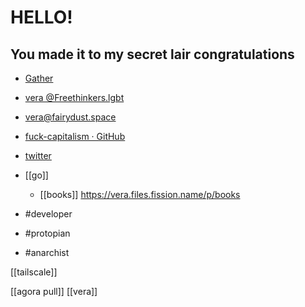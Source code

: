 # HELLO!
## You made it to my secret lair congratulations
-	[Gather](https://gather.town/app/UIn5AAlVh3IUSKiP/home)
-	[vera @Freethinkers.lgbt](https://vera@freethinkers.lgbt)
-	vera@fairydust.space
-	[fuck-capitalism · GitHub](https://github.com/fuck-capitalism)
-	[twitter](https://twitter.com/moonlion_eth)
- [[go]] 
	- [[books]] https://vera.files.fission.name/p/books

-	#developer
-	#protopian
-	#anarchist

[[tailscale]]

[[agora pull]] [[vera]]
